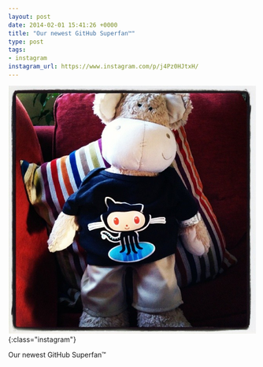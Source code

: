 ```yaml
---
layout: post
date: 2014-02-01 15:41:26 +0000
title: "Our newest GitHub Superfan™"
type: post
tags:
- instagram
instagram_url: https://www.instagram.com/p/j4Pz0HJtxH/
---
```


![Instagram - j4Pz0HJtxH](/img/j4Pz0HJtxH.jpg){:class="instagram"}

Our newest GitHub Superfan™
